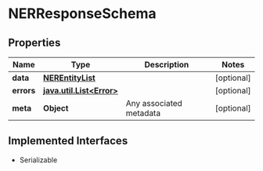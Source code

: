 

# NERResponseSchema


## Properties

Name | Type | Description | Notes
------------ | ------------- | ------------- | -------------
**data** | [**NEREntityList**](NEREntityList.md) |  |  [optional]
**errors** | [**java.util.List&lt;Error&gt;**](Error.md) |  |  [optional]
**meta** | **Object** | Any associated metadata |  [optional]


## Implemented Interfaces

* Serializable


